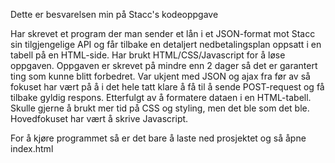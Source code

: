 Dette er besvarelsen min på Stacc's kodeoppgave

Har skrevet et program der man sender et lån i et JSON-format mot Stacc sin tilgjengelige API og får tilbake en detaljert nedbetalingsplan oppsatt i en tabell på en HTML-side. Har brukt HTML/CSS/Javascript for å løse oppgaven. Oppgaven er skrevet på mindre enn 2 dager så det er garantert ting som kunne blitt forbedret. Var ukjent med JSON og ajax fra før av så fokuset har vært på å i det hele tatt klare å få til å sende POST-request og få tilbake gyldig respons. Etterfulgt av å formatere dataen i en HTML-tabell. Skulle gjerne å brukt mer tid på CSS og styling, men det ble som det ble. Hovedfokuset har vært å skrive Javascript.

For å kjøre programmet så er det bare å laste ned prosjektet og så åpne index.html
